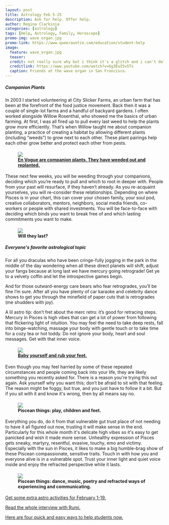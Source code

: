 ```yaml
---
layout: post
title: Astrology Feb 5-25
description: Ask for help. Offer help.
author: Regina Clarkinia
categories: [astrology]
tags: [Help, Astrology, Family, Horoscope]
promo-img: wave_organ.jpg
promo-link: https://www.queerauntie.com/education/student-help
image:
  feature: wave_organ.jpg
  teaser:
  credit: not really sure why but i think it's a glitch and i can't delete this with the forwd slash or all hell breaks loose so i leave this here ya know/.
  creditlink: https://www.youtube.com/watch?v=Gg3EuI5vSTs
  caption: Friends at the wave organ in San Francisco.
---
```

<h5>Companion Plants</h5>
In 2003 I started volunteering at City Slicker Farms, an urban farm that has been at the forefront of the food justice movement. Back then it was a couple of single-lot farms and a handful of backyard gardens. I often worked alongside Willow Rosenthal, who showed me the basics of urban farming. At first, I was all fired up to pull every last weed to help the plants grow more efficiently. That’s when Willow taught me about companion planting, a practice of creating a habitat by allowing different plants (including “weeds”) to grow next to each other. These plant pairings help each other grow better and protect each other from pests.

<figure>
<h4>
<a href="https://www.youtube.com/watch?v=liT8cILFAV4"><img src="https://www.queerauntie.com/assets/img/envogue_dance.jpg">
<figcaption>
En Vogue are companion plants. They have weeded out and replanted.
</figcaption>
</a>
</h4>
</figure>

These next few weeks, you will be weeding through your companions, deciding which you’re ready to pull and which to root in deeper with. People from your past will resurface, if they haven’t already. As you re-acquaint yourselves, you will re-consider these relationships. Depending on where Pisces is in your chart, this can cover your chosen family, your soul pod, creative collaborators, mentors, neighbors, social media friends, co-workers or people with shared investments. You will be face-to-face with deciding which binds you want to break free of and which lasting commitments you want to make.

<figure>
<h4>
<img src="https://www.queerauntie.com/assets/img/car_smoker.jpg">
<figcaption>
Will they last?
</figcaption>
</h4>
</figure>

<h5>Everyone's favorite astrological topic</h5>
For all you draculas who have been cringe-fully jogging in the park in the middle of the day wondering when all these direct planets will shift, adjust your fangs because at long last we have mercury going retrograde! Get ye to a velvety coffin and let the introspective games begin.

And for those outward-energy care bears who fear retrogrades, you’ll be fine I’m sure. After all you have plenty of car karaoke and celebrity dance shows to get you through the minefield of paper cuts that is retrogrades (me shudders with joy).

A lil astro tip: don’t fret about the merc retro: it’s good for retracing steps. Mercury in Pisces is high vibes that can get a lot of power from following that flickering light of intuition. You may feel the need to take deep rests, fall into binge-watching, massage your body with gentle touch or to take time for a cozy tea or hot toddy. Do not ignore your body, heart and soul messages. Get with that inner voice.

<figure>
<h4>
<a href="https://www.queerauntie.com/assets/img/foot_reflexology.jpg"><img src="https://www.queerauntie.com/assets/img/baby_accupressure.jpg">
<figcaption>
Baby yourself and rub your feet.
</figcaption>
</a>
</h4>
</figure>

Even though you may feel harried by some of these repeated circumstances and people coming back into your life, they are likely something you recently asked for. There is a reason you're trying this out again. Ask yourself why you want this; don’t be afraid to sit with that feeling. The reason might be foggy, but true, and you just have to follow it a bit. But if you sit with it and know it's wrong, then by all means say no.

<figure>
<h4>
<img src="https://www.queerauntie.com/assets/img/marbles_circles.jpg">
<figcaption>
Piscean things: play, children and feet.
</figcaption>
</h4>
</figure>

Everything you do, do it from that vulnerable gut trust place of not needing to have it all figured out now, trusting it will make sense in the end. Particularly for this whole month it's delicate high vibes so it's easy to get panicked and wish it made more sense. Unhealthy expression of Pisces gets sneaky, martyry, resentful, evasive, touchy, emo and victimy. Especially with the sun in Pisces, it likes to make a big humble-brag show of these Piscean compassionate, sensitive traits. Touch in with how you and everyone alive is in a vulnerable spot. Trust your inner light and quiet voice inside and enjoy the refracted perspective while it lasts.

<figure>
<h4>
<img src="https://www.queerauntie.com/assets/img/moms_feet.jpg">
<figcaption>
Piscean things: dance, music, poetry and refracted ways of experiencing and communicating.
</figcaption>
</h4>
</figure>



<a href="https://www.queerauntie.com/astrology/astrology-extra">Get some extra astro activities for February 1-19.</a>

<a href="https://www.queerauntie.com/education/rumi">Read the whole interview with Rumi.</a>

<a href="https://www.queerauntie.com/education/student-help">Here are four quick and easy ways to help students now.</a>
